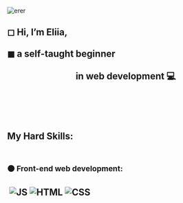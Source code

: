 ![erer](https://github.com/eliya72/eliya72/assets/53794805/a22dc3cf-2e6e-4645-bebf-fbdd132b9688)

## ◻ Hi, I’m Eliia,<br><br> ◼&nbsp;a self-taught beginner <br><br>&nbsp;&nbsp;&nbsp;&nbsp;&nbsp;&nbsp;&nbsp;&nbsp;&nbsp;&nbsp;&nbsp;&nbsp;&nbsp;&nbsp;&nbsp;&nbsp;&nbsp;&nbsp;&nbsp;&nbsp;&nbsp;&nbsp;&nbsp;&nbsp;&nbsp;&nbsp;&nbsp;&nbsp;&nbsp;&nbsp;&nbsp;&nbsp;in web development 💻<br></br>
<br></br>
## My Hard Skills:<br><br><br><sup>⚫ Front-end web development:</sup><br><br>&nbsp;![JS](https://img.shields.io/badge/JavaScript-F7DF1E.svg?style=for-the-badge&logo=JavaScript&logoColor=black)&nbsp;![HTML](https://img.shields.io/badge/HTML5-E34F26.svg?style=for-the-badge&logo=HTML5&logoColor=white)&nbsp;![CSS](https://img.shields.io/badge/CSS3-1572B6.svg?style=for-the-badge&logo=CSS3&logoColor=white)




<!-- - 🐱‍🐉 I’m interested in searching...
- 💻 I’m currently learning how to start my work
- ☎ I’m looking to collaborate on discord
- 🏹 How to reach me in no way?) -->

<!---
eliya72/eliya72 is a ✨ special ✨ repository because its `README.md` (this file) appears on your GitHub profile.
You can click the Preview link to take a look at your changes.
--->
